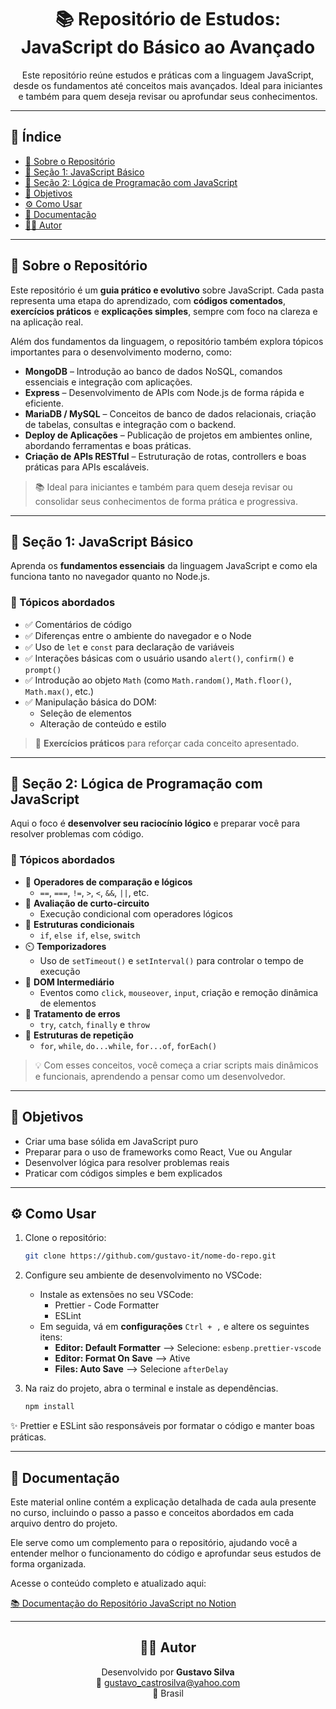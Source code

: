 <h1 align="center">📚 Repositório de Estudos: JavaScript do Básico ao Avançado</h1>

<p align="center">
  Este repositório reúne estudos e práticas com a linguagem JavaScript, desde os fundamentos até conceitos mais avançados.  
  Ideal para iniciantes e também para quem deseja revisar ou aprofundar seus conhecimentos.
</p>

---

## 🧭 Índice

- [🔰 Sobre o Repositório](#-sobre-o-repositório)
- [📘 Seção 1: JavaScript Básico](#-seção-1-javascript-básico)
- [🧠 Seção 2: Lógica de Programação com JavaScript](#-seção-2-lógica-de-programação-com-javascript)
- [🎯 Objetivos](#-objetivos)
- [⚙️ Como Usar](#%EF%B8%8F-como-usar)
- [📖 Documentação](#-documentação)
- [👨‍💻 Autor](#autor)

---

## 🔰 Sobre o Repositório

Este repositório é um **guia prático e evolutivo** sobre JavaScript. Cada pasta representa uma etapa do aprendizado, com **códigos comentados**, **exercícios práticos** e **explicações simples**, sempre com foco na clareza e na aplicação real.

Além dos fundamentos da linguagem, o repositório também explora tópicos importantes para o desenvolvimento moderno, como:

- **MongoDB** – Introdução ao banco de dados NoSQL, comandos essenciais e integração com aplicações.
- **Express** – Desenvolvimento de APIs com Node.js de forma rápida e eficiente.
- **MariaDB / MySQL** – Conceitos de banco de dados relacionais, criação de tabelas, consultas e integração com o backend.
- **Deploy de Aplicações** – Publicação de projetos em ambientes online, abordando ferramentas e boas práticas.
- **Criação de APIs RESTful** – Estruturação de rotas, controllers e boas práticas para APIs escaláveis.

> 📚 Ideal para iniciantes e também para quem deseja revisar ou consolidar seus conhecimentos de forma prática e progressiva.

---

## 📘 Seção 1: JavaScript Básico

Aprenda os **fundamentos essenciais** da linguagem JavaScript e como ela funciona tanto no navegador quanto no Node.js.

### 📌 Tópicos abordados

- ✅ Comentários de código
- ✅ Diferenças entre o ambiente do navegador e o Node
- ✅ Uso de `let` e `const` para declaração de variáveis
- ✅ Interações básicas com o usuário usando `alert()`, `confirm()` e `prompt()`
- ✅ Introdução ao objeto `Math` (como `Math.random()`, `Math.floor()`, `Math.max()`, etc.)
- ✅ Manipulação básica do DOM:
  - Seleção de elementos
  - Alteração de conteúdo e estilo

> 📎 **Exercícios práticos** para reforçar cada conceito apresentado.

---

## 🧠 Seção 2: Lógica de Programação com JavaScript

Aqui o foco é **desenvolver seu raciocínio lógico** e preparar você para resolver problemas com código.

### 📌 Tópicos abordados

- 🔁 **Operadores de comparação e lógicos**
  - `==`, `===`, `!=`, `>`, `<`, `&&`, `||`, etc.
- 🧮 **Avaliação de curto-circuito**
  - Execução condicional com operadores lógicos
- 🧪 **Estruturas condicionais**
  - `if`, `else if`, `else`, `switch`
- ⏲️ **Temporizadores**
  - Uso de `setTimeout()` e `setInterval()` para controlar o tempo de execução
- 🧩 **DOM Intermediário**
  - Eventos como `click`, `mouseover`, `input`, criação e remoção dinâmica de elementos
- 🧯 **Tratamento de erros**
  - `try`, `catch`, `finally` e `throw`
- 🔂 **Estruturas de repetição**
  - `for`, `while`, `do...while`, `for...of`, `forEach()`

> 💡 Com esses conceitos, você começa a criar scripts mais dinâmicos e funcionais, aprendendo a pensar como um desenvolvedor.

---

## 🎯 Objetivos

- Criar uma base sólida em JavaScript puro
- Preparar para o uso de frameworks como React, Vue ou Angular
- Desenvolver lógica para resolver problemas reais
- Praticar com códigos simples e bem explicados

---

## ⚙️ Como Usar

1. Clone o repositório:

   ```bash
   git clone https://github.com/gustavo-it/nome-do-repo.git
   ```
2. Configure seu ambiente de desenvolvimento no VSCode:
   - Instale as extensões no seu VSCode:
      - Prettier - Code Formatter
      - ESLint
    - Em seguida, vá em **configurações** `Ctrl + ,` e altere os seguintes itens:
      - **Editor: Default Formatter** --> Selecione: `esbenp.prettier-vscode`
      - **Editor: Format On Save** --> Ative
      - **Files: Auto Save** --> Selecione `afterDelay`
3. Na raiz do projeto, abra o terminal e instale as dependências.
   ```bash
   npm install
   ```
✨ Prettier e ESLint são responsáveis por formatar o código e manter boas práticas.

---

## 📖 Documentação

Este material online contém a explicação detalhada de cada aula presente no curso, incluindo o passo a passo e conceitos abordados em cada arquivo dentro do projeto.

Ele serve como um complemento para o repositório, ajudando você a entender melhor o funcionamento do código e aprofundar seus estudos de forma organizada.

Acesse o conteúdo completo e atualizado aqui:

[📚 Documentação do Repositório JavaScript no Notion](https://gustavo-it.notion.site/JavaScript-do-B-sico-ao-Avan-ado-23310793a6448069bfbcfffb890af8dc?pvs=74)

---

<h2 align="center" id="autor"> 👨‍💻 Autor </h2>
<p align="center">
  Desenvolvido por <strong>Gustavo Silva</strong><br>
  📧 <a href="mailto:gustavo_castrosilva@yahoo.com">gustavo_castrosilva@yahoo.com</a><br>
  📍 Brasil
</p>
